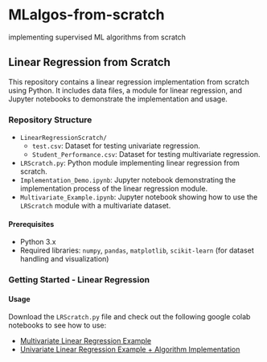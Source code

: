 # MLalgos-from-scratch
implementing supervised ML algorithms from scratch 

## Linear Regression from Scratch

This repository contains a linear regression implementation from scratch using Python. It includes data files, a module for linear regression, and Jupyter notebooks to demonstrate the implementation and usage.

### Repository Structure

- `LinearRegressionScratch/`
  - `test.csv`: Dataset for testing univariate regression.
  - `Student_Performance.csv`: Dataset for testing multivariate regression.
- `LRScratch.py`: Python module implementing linear regression from scratch.
- `Implementation_Demo.ipynb`: Jupyter notebook demonstrating the implementation process of the linear regression module.
- `Multivariate_Example.ipynb`: Jupyter notebook showing how to use the `LRScratch` module with a multivariate dataset.

#### Prerequisites

- Python 3.x
- Required libraries: `numpy`, `pandas`, `matplotlib`, `scikit-learn` (for dataset handling and visualization)

### Getting Started - Linear Regression


#### Usage

Download the `LRScratch.py` file and check out  the following google colab notebooks to see how to use:
- [Multivariate Linear Regression Example](https://colab.research.google.com/drive/1VNZRyTKwi1Y2gCqiWCX2zO995BSLwDwF?usp=sharing)
- [Univariate Linear Regression Example + Algorithm Implementation](https://colab.research.google.com/drive/19Uf_cAJOsqMnts0m5iKo52nITysYukrr?usp=sharing)

